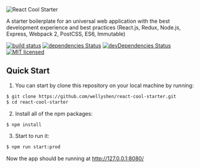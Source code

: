 <img src="https://raw.githubusercontent.com/WellyShen/react-cool-starter/master/src/assets/banner.png" alt="React Cool Starter" />

A starter boilerplate for an universal web application with the best development experience and best practices (React.js, Redux, Node.js, Express, Webpack 2, PostCSS, ES6, Immutable)

[![build status](https://travis-ci.org/WellyShen/react-cool-starter.svg?branch=master)](https://travis-ci.org/WellyShen/react-cool-starter.svg?branch=master)
[![dependencies Status](https://david-dm.org/WellyShen/react-cool-starter.svg)](https://david-dm.org/WellyShen/react-cool-starter)
[![devDependencies Status](https://david-dm.org/WellyShen/react-cool-starter.svg)](https://david-dm.org/WellyShen/react-cool-starter?type=dev)
[![MIT licensed](https://img.shields.io/badge/license-MIT-blue.svg)](https://raw.githubusercontent.com/WellyShen/react-cool-starter/master/LICENSE)


## Quick Start

1. You can start by clone this repository on your local machine by running:

```bash
$ git clone https://github.com/wellyshen/react-cool-starter.git
$ cd react-cool-starter
``` 

2. Install all of the npm packages:

```bash
$ npm install
```

3. Start to run it:

```bash
$ npm run start:prod
```

Now the app should be running at http://127.0.0.1:8080/
